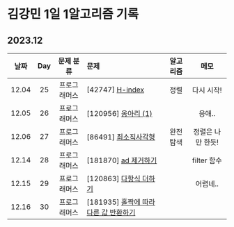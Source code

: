 # 김강민 1일 1알고리즘 기록

## 2023.12

| 날짜  | Day |  문제 분류   | 문제                                             | 알고리즘 |       메모        |
| :---: | :-: | :----------: | :----------------------------------------------- | :------: | :---------------: |
| 12.04 | 25  | 프로그래머스 | [42747] [H-index](./1204/)                       |   정렬   |    다시 시작!     |
| 12.05 | 26  | 프로그래머스 | [120956] [옹아리 (1)](./1205/)                   |          |      응애..       |
| 12.06 | 27  | 프로그래머스 | [86491] [최소직사각형](./1206/)                  | 완전탐색 | 정렬은 나만 한듯! |
| 12.14 | 28  | 프로그래머스 | [181870] [ad 제거하기](./1214/)                  |          |    filter 함수    |
| 12.15 | 29  | 프로그래머스 | [120863] [다항식 더하기](./1215/)                |          |     어렵네..      |
| 12.16 | 30  | 프로그래머스 | [181935] [홀짝에 따라 다른 값 반환하기](./1216/) |          |                   |
